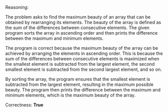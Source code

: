 Reasoning:

The problem asks to find the maximum beauty of an array that can be obtained by rearranging its elements. The beauty of the array is defined as the sum of the differences between consecutive elements. The given program sorts the array in ascending order and then prints the difference between the maximum and minimum elements.

The program is correct because the maximum beauty of the array can be achieved by arranging the elements in ascending order. This is because the sum of the differences between consecutive elements is maximized when the smallest element is subtracted from the largest element, the second smallest element is subtracted from the second largest element, and so on.

By sorting the array, the program ensures that the smallest element is subtracted from the largest element, resulting in the maximum possible beauty. The program then prints the difference between the maximum and minimum elements, which is the maximum beauty of the array.

Correctness: **True**